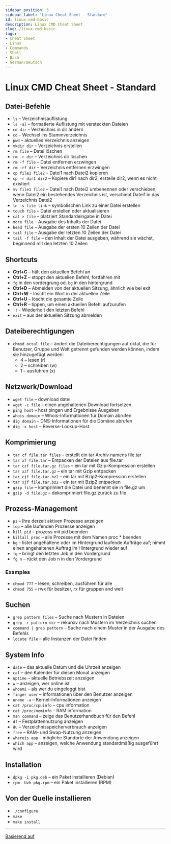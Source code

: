```yaml
---
sidebar_position: 3
sidebar_label: 'Linux Cheat Sheet - Standard'
id: linux-cmd-basic
description: Linux CMD Cheat Sheet
slug: /linux-cmd-basic
tags:
- Cheat Sheet
- Linux
- Commands
- Shell
- Bash
- German/Deutsch
---
```


# Linux CMD Cheat Sheet - Standard

## Datei-Befehle

* `ls` – Verzeichnisauflistung
* `ls -al` – formatierte Auflistung mit versteckten Dateien
* `cd dir` - Verzeichnis in dir ändern
* `cd` – Wechsel ins Stammverzeichnis
* `pwd` – aktuelles Verzeichnis anzeigen
* `mkdir dir` – Verzeichnis erstellen
* `rm file` – Datei löschen
* `rm -r dir` – Verzeichnis dir löschen
* `rm -f file` – Datei entfernen erzwingen
* `rm -rf dir` – Verzeichnis entfernen erzwingen
* `cp file1 file2` – Datei1 nach Datei2 kopieren
* `cp -r dir1 dir2` – Kopiere dir1 nach dir2; erstelle dir2, wenn es nicht existiert
* `mv file1 file2` – Datei1 nach Datei2 umbenennen oder verschieben, wenn Datei2 ein bestehendes Verzeichnis ist, verschiebt Datei1 in das Verzeichnis Datei2
* `ln -s file link` – symbolischen Link zu einer Datei erstellen
* `touch file` – Datei erstellen oder aktualisieren
* `cat > file` – platziert Standardeingabe in Datei
* `more file` – Ausgabe des Inhalts der Datei
* `head file` – Ausgabe der ersten 10 Zeilen der Datei
* `tail file` – Ausgabe der letzten 10 Zeilen der Datei
* `tail -f file` – den Inhalt der Datei ausgeben, während sie wächst, beginnend mit den letzten 10 Zeilen

## Shortcuts

* **Ctrl+C** – hält den aktuellen Befehl an
* **Ctrl+Z** – stoppt den aktuellen Befehl, fortfahren mit
* `fg` in den vordergrung od. `bg` in den hintergrund
* **Ctrl+D** – Abmelden von der aktuellen Sitzung, ähnlich wie bei exit
* **Ctrl+W** – löscht ein Wort in der aktuellen Zeile
* **Ctrl+U** – löscht die gesamte Zeile
* **Ctrl+R** – tippen, um einen aktuellen Befehl aufzurufen
* `!!` - Wiederholt den letzten Befehl
* `exit` – aus der aktuellen Sitzung abmelden

## Dateiberechtigungen

* `chmod octal file` – ändert die Dateiberechtigungen auf oktal, die für Benutzer, Gruppe und Welt getrennt gefunden werden können, indem sie hinzugefügt werden:
  * 4 – lesen (r)
  * 2 – schreiben (w)
  * 1 – ausführen (x)

## Netzwerk/Download

* `wget file` – download datei
* `wget -c file` – einen angehaltenen Download fortsetzen
* `ping host` – host pingen und Ergebnisse Ausgeben
* `whois domain` – Whois-Informationen für Domain abrufen
* `dig domain` – DNS-Informationen für die Domäne abrufen
* `dig -x host` – Reverse-Lookup-Host

## Komprimierung

* `tar cf file.tar files` – erstellt ein tar Archiv namens file.tar
* `tar xf file.tar` – Entpacken der Dateien aus file.tar
* `tar czf file.tar.gz files` – ein tar mit Gzip-Kompression erstellen
* `tar xzf file.tar.gz` – ein tar mit Gzip entpacken
* `tar cjf file.tar.bz2` – ein tar mit Bzip2-Kompression erstellen
* `tar xjf file.tar.bz2` – ein tar mit Bzip2 entpacken
* `gzip file` – komprimiert die Datei und benennt sie in file.gz um
* `gzip -d file.gz` – dekomprimiert file.gz zurück zu file

## Prozess-Management

* `ps` – Ihre derzeit aktiven Prozesse anzeigen
* `top` – alle laufenden Prozesse anzeigen
* `kill pid` – prozess mit pid beenden
* `killall proc` – alle Prozesse mit dem Namen proc * beenden
* `bg` – listet angehaltene oder im Hintergrund laufende Aufträge auf; nimmt einen angehaltenen Auftrag im Hintergrund wieder auf
* `fg` – bringt den letzten Job in den Vordergrund
* `fg n` – rückt den Job n in den Vordergrund


### Examples

* `chmod 777` – lesen, schreiben, ausführen für alle
* `chmod 755` – rwx für besitzer, rx für gruppen and welt

## Suchen

* `grep pattern files` – Suche nach Mustern in Dateien
* `grep -r pattern dir` – rekursiv nach Mustern im Verzeichnis suchen
* `command | grep pattern` – Suche nach einem Muster in der Ausgabe des Befehls
* `locate file` – alle Instanzen der Datei finden

## System Info

* `date` – das aktuelle Datum und die Uhrzeit anzeigen
* `cal` – den Kalender für diesen Monat anzeigen
* `uptime` – aktuelle Betriebszeit anzeigen
* `w` – anzeigen, wer online ist
* `whoami` – als wer du eingeloggt bist
* `finger user` – Informationen über den Benutzer anzeigen
* `uname -a` – Kernel-Informationen anzeigen
* `cat /proc/cpuinfo` – cpu information
* `cat /proc/meminfo` – RAM information
* `man command` – zeige das Benutzerhandbuch für den Befehl
* `df` – Festplattennutzung anzeigen
* `du` – Verzeichnisspeicherverbrauch anzeigen
* `free` – RAM- und Swap-Nutzung anzeigen
* `whereis app` – mögliche Standorte der Anwendung anzeigen
* `which app` – anzeigen, welche Anwendung standardmäßig ausgeführt wird

## Installation

* `dpkg -i pkg.deb` – ein Paket installieren (Debian)
* `rpm -Uvh pkg.rpm` – ein Paket installieren (RPM)

## Von der Quelle installieren

* `./configure`
* `make`
* `make install`

---

[Basierend auf](https://gist.github.com/riipandi/3097780)
